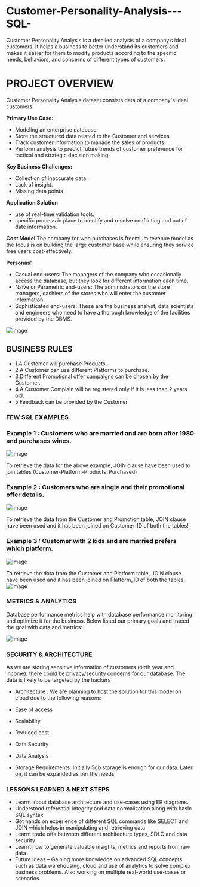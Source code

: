 # Customer-Personality-Analysis---SQL-
Customer Personality Analysis is a detailed analysis of a company’s ideal customers. It  helps a business to better understand its customers and makes it easier for them to  modify products according to the specific needs, behaviors, and concerns of different  types of customers.
<h1> PROJECT OVERVIEW </h1

Customer Personality Analysis dataset consists data of a company's ideal customers.

<b> Primary Use Case: </b>

- Modeling an enterprise database
- Store the structured data related to the Customer and services 
- Track customer information to manage the sales of products.
- Perform analysis to predict future trends of customer preference for tactical and strategic decision making. 

<b> Key Business Challenges: </b>
- Collection of inaccurate data.
- Lack of insight.
- Missing data points

<b>Application Solution </b>
- use of real-time validation tools.
- specific process in place to identify and resolve conflicting and out of date information.

<b>Cost Model </b>
The company for web purchases is freemium revenue model as the focus is on building the large customer base while ensuring they service free users cost-effectively.

<b> Personas' </b>

- Casual end-users: The managers of the company who occasionally access the database, but they look for different information each time.
- Naïve or Parametric end-users: The administrators or the store managers, cashiers of the stores who will enter the customer information.
- Sophisticated end-users: These are the business analyst, data scientists and engineers who need to have a thorough knowledge of the facilities provided by the DBMS. 

![image](https://user-images.githubusercontent.com/117341679/218349925-c7392d99-73e1-4a1e-9694-1feb5c4445ba.png)


<h2>BUSINESS RULES </h2>

- 1.A Customer will purchase Products.
- 2.A Customer can use different Platforms to purchase.
- 3.Different Promotional offer campaigns can be chosen by the Customer.
- 4.A Customer Complain will be registered only if it is less than 2 years old.
- 5.Feedback can be provided by the Customer.

<h3> FEW SQL EXAMPLES </h3>

<h3> Example 1 : Customers who are married and are born after 1980 and purchases wines. </h3>
 
 ![image](https://user-images.githubusercontent.com/117341679/218350731-c72e2944-1d95-4c19-8d15-78a8daf11c0a.png)


To retrieve the data for the above example, JOIN clause have been used to join tables (Customer-Platform-Products_Purchased)

<h3> Example 2 : Customers who are single and their promotional offer details.</h3>

![image](https://user-images.githubusercontent.com/117341679/218350761-cc9e98f3-c55d-4c88-9038-75eca090142c.png)
 
To retrieve the data from the Customer and Promotion table, JOIN clause have been used and it has been joined on Customer_ID of both the tables!

 <h3> Example 3 : Customer with 2 kids and are married prefers which platform. </h3>

![image](https://user-images.githubusercontent.com/117341679/218350940-7c779b39-2f76-4625-9b43-012a53636a8d.png)

To retrieve the data from the Customer and Platform table, JOIN clause have been used and it has been joined on Platform_ID of both the tables.
![image](https://user-images.githubusercontent.com/117341679/218350966-8f22b7cf-43e9-4956-90ae-48e79c0c117d.png)


<h3> METRICS & ANALYTICS </h3>

Database performance metrics help with database performance monitoring and optimize it for the business. Below listed our primary goals and traced the goal with data and metrics: 

![image](https://user-images.githubusercontent.com/117341679/218351011-b3aa29ab-c8d2-4f0e-abbc-483d10b0bc71.png)
 
<h3> SECURITY & ARCHITECTURE </h3>

As we are storing sensitive information of customers (birth year and income), there could be privacy/security concerns for our database.
The data is likely to be targeted by the hackers 
- Architecture :
We are planning to host the solution for this model on cloud due to the following reasons:
- Ease of access 
- Scalability 
- Reduced cost 
- Data Security 
- Data Analysis 
 
- Storage Requirements:
Initially 5gb storage is enough for our data. Later on, it can be expanded as per the needs

<h3> LESSONS LEARNED & NEXT STEPS </h3>
 
- Learnt about database architecture and use-cases using ER diagrams.
- Understood referential integrity and data normalization along with basic SQL syntax
- Got hands on experience of different SQL commands like SELECT and JOIN which helps in manipulating and retrieving data 
- Learnt trade offs between different architecture types, SDLC and data security 
- Learnt how to generate valuable insights, metrics and reports from raw data
- Future Ideas – Gaining more knowledge on advanced SQL concepts such as data warehousing, cloud and use of analytics to solve complex business problems. Also working on multiple real-world use-cases or scenarios.


